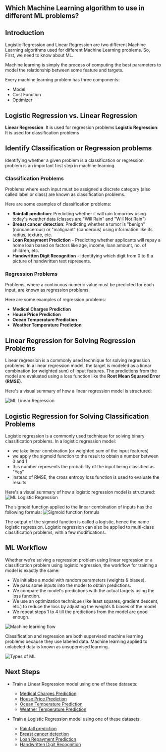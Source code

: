 ## Which Machine Learning algorithm to use in different ML problems?

## Introduction
Logistic Regression and Linear Regression are two different Machine Learning algorithms used for different Machine Learning problems. So, First, we need to know about ML.

Machine learning is simply the process of computing the best parameters to model the relationship between some feature and targets.

Every machine learning problem has three components:
- Model
- Cost Function
- Optimizer

## Logistic Regression vs. Linear Regression
**Linear Regression**: It is used for regression problems
**Logistic Regression**: It is used for classification problems

## Identify Classification or Regression problems
Identifying whether a given problem is a classification or regression problem is an important first step in machine learning.

### Classification Problems
Problems where each input must be assigned a discrete category (also called label or class) are known as classification problems.

Here are some examples of classification problems:

- **Rainfall prediction**: Predicting whether it will rain tomorrow using today's weather data (classes are "Will Rain" and "Will Not Rain")
- **Breast cancer detection**: Predicting whether a tumor is "benign" (noncancerous) or "malignant" (cancerous) using information like its radius, texture, etc.
- **Loan Repayment Prediction** - Predicting whether applicants will repay a home loan based on factors like age, income, loan amount, no. of children, etc.
- **Handwritten Digit Recognition** - Identifying which digit from 0 to 9 a picture of handwritten text represents.

### Regression Problems
Problems, where a continuous numeric value must be predicted for each input, are known as regression problems.

Here are some examples of regression problems:

- **Medical Charges Prediction**
- **House Price Prediction**
- **Ocean Temperature Prediction**
- **Weather Temperature Prediction**

## Linear Regression for Solving Regression Problems
Linear regression is a commonly used technique for solving regression problems. In a linear regression model, the target is modeled as a linear combination (or weighted sum) of input features. The predictions from the model are evaluated using a loss function like the **Root Mean Squared Error (RMSE)**.

Here's a visual summary of how a linear regression model is structured:

![ML Linear Regression](https://i.imgur.com/iTM2s5k.png)

## Logistic Regression for Solving Classification Problems
Logistic regression is a commonly used technique for solving binary classification problems. In a logistic regression model:

- we take linear combination (or weighted sum of the input features)
- we apply the sigmoid function to the result to obtain a number between 0 and 1
- this number represents the probability of the input being classified as "Yes"
- instead of RMSE, the cross entropy loss function is used to evaluate the results

Here's a visual summary of how a logistic regression model is structured:
![ML Logistic Regression](https://i.imgur.com/YMaMo5D.png)

The sigmoid function applied to the linear combination of inputs has the following formula:
![Sigmoid function formula](https://i.imgur.com/sAVwvZP.png)

The output of the sigmoid function is called a logistic, hence the name logistic regression. Logistic regression can also be applied to multi-class classification problems, with a few modifications.

## ML Workflow
Whether we're solving a regression problem using linear regression or a classification problem using logistic regression, the workflow for training a model is exactly the same:

- We initialize a model with random parameters (weights & biases).
- We pass some inputs into the model to obtain predictions.
- We compare the model's predictions with the actual targets using the loss function.
- We use an optimization technique (like least squares, gradient descent, etc.) to reduce the loss by adjusting the weights & biases of the model
- We repeat steps 1 to 4 till the predictions from the model are good enough.

![Machine learning flow](https://www.deepnetts.com/blog/wp-content/uploads/2019/02/SupervisedLearning.png)

Classification and regression are both supervised machine learning problems because they use labeled data. Machine learning applied to unlabeled data is known as unsupervised learning.

![Types of ML](https://i.imgur.com/1EMQmAw.png)

## Next Steps

- Train a Linear Regression model using one of these datasets:
  * [Medical Charges Prediction](https://www.kaggle.com/code/subhakarks/medical-insurance-cost-analysis-and-prediction/notebook)
  * [House Price Prediction](https://www.kaggle.com/c/house-prices-advanced-regression-techniques)
  * [Ocean Temperature Prediction](https://www.kaggle.com/datasets/sohier/calcofi)
  * [Weather Temperature Prediction](https://www.kaggle.com/datasets/budincsevity/szeged-weather)

- Train a Logistic Regression model using one of these datasets:
  * [Rainfall prediction](https://www.kaggle.com/datasets/jsphyg/weather-dataset-rattle-package)
  * [Breast cancer detection](https://www.kaggle.com/datasets/uciml/breast-cancer-wisconsin-data)
  * [Loan Repayment Prediction](https://www.kaggle.com/c/home-credit-default-risk)
  * [Handwritten Digit Recognition](https://www.kaggle.com/c/digit-recognizer)
